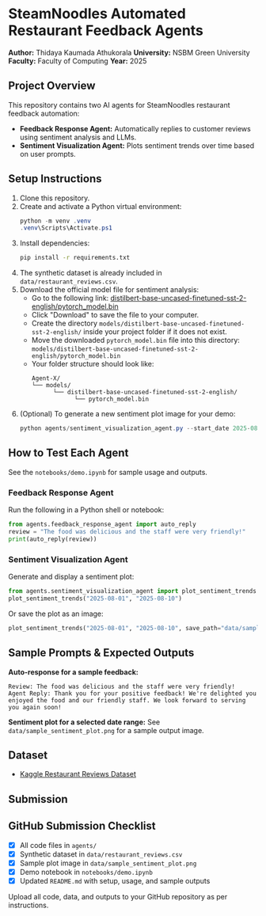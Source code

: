 # SteamNoodles Automated Restaurant Feedback Agents

**Author:** Thidaya Kaumada Athukorala
**University:** NSBM Green University
**Faculty:** Faculty of Computing
**Year:** 2025

## Project Overview
This repository contains two AI agents for SteamNoodles restaurant feedback automation:

- **Feedback Response Agent:** Automatically replies to customer reviews using sentiment analysis and LLMs.
- **Sentiment Visualization Agent:** Plots sentiment trends over time based on user prompts.

## Setup Instructions
1. Clone this repository.
2. Create and activate a Python virtual environment:
   ```powershell
   python -m venv .venv
   .venv\Scripts\Activate.ps1
   ```
3. Install dependencies:
   ```bash
   pip install -r requirements.txt
   ```
4. The synthetic dataset is already included in `data/restaurant_reviews.csv`.
5. Download the official model file for sentiment analysis:
    - Go to the following link: [distilbert-base-uncased-finetuned-sst-2-english/pytorch_model.bin](https://huggingface.co/distilbert-base-uncased-finetuned-sst-2-english/resolve/main/pytorch_model.bin)
    - Click "Download" to save the file to your computer.
    - Create the directory `models/distilbert-base-uncased-finetuned-sst-2-english/` inside your project folder if it does not exist.
    - Move the downloaded `pytorch_model.bin` file into this directory:
       `models/distilbert-base-uncased-finetuned-sst-2-english/pytorch_model.bin`
    - Your folder structure should look like:
       ```
       Agent-X/
       └── models/
             └── distilbert-base-uncased-finetuned-sst-2-english/
                   └── pytorch_model.bin
       ```
6. (Optional) To generate a new sentiment plot image for your demo:
   ```powershell
   python agents/sentiment_visualization_agent.py --start_date 2025-08-01 --end_date 2025-08-10 --save_path data/sample_sentiment_plot.png
   ```

## How to Test Each Agent
See the `notebooks/demo.ipynb` for sample usage and outputs.

### Feedback Response Agent
Run the following in a Python shell or notebook:
```python
from agents.feedback_response_agent import auto_reply
review = "The food was delicious and the staff were very friendly!"
print(auto_reply(review))
```

### Sentiment Visualization Agent
Generate and display a sentiment plot:
```python
from agents.sentiment_visualization_agent import plot_sentiment_trends
plot_sentiment_trends("2025-08-01", "2025-08-10")
```
Or save the plot as an image:
```python
plot_sentiment_trends("2025-08-01", "2025-08-10", save_path="data/sample_sentiment_plot.png")
```

## Sample Prompts & Expected Outputs
**Auto-response for a sample feedback:**
```
Review: The food was delicious and the staff were very friendly!
Agent Reply: Thank you for your positive feedback! We're delighted you enjoyed the food and our friendly staff. We look forward to serving you again soon!
```

**Sentiment plot for a selected date range:**
See `data/sample_sentiment_plot.png` for a sample output image.

## Dataset
- [Kaggle Restaurant Reviews Dataset](https://www.kaggle.com/datasets)

## Submission

## GitHub Submission Checklist
- [x] All code files in `agents/`
- [x] Synthetic dataset in `data/restaurant_reviews.csv`
- [x] Sample plot image in `data/sample_sentiment_plot.png`
- [x] Demo notebook in `notebooks/demo.ipynb`
- [x] Updated `README.md` with setup, usage, and sample outputs

Upload all code, data, and outputs to your GitHub repository as per instructions.
